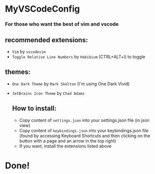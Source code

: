 # MyVSCodeConfig
### For those who want the best of vim and vscode

## recommended extensions:
- `Vim` by `vscodevim`
- `Toggle Relative Line Numbers` by `Habibium` (CTRL+ALT+l) to toggle
## themes:
- `One Dark Theme` by `Mark Skelton` (I'm using One Dark Vivid)
- `JetBrains Icon Theme` by `Chad Adams`

  ## How to install:
  - Copy content of `settings.json` into your settings.json file (in json view)
  - Copy content of `keybindings.json` into your keybindings.json file (found by accessing Keyboard Shortcuts and then clicking on the button with a page and an arrow in the top right)
  - If you want, install the extensions listed above

# Done!
